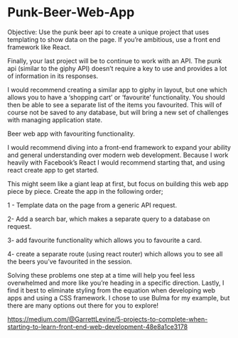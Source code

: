 # Punk-Beer-Web-App
Objective: Use the punk beer api to create a unique project that uses templating to show data on the page. If you’re ambitious, use a front end framework like React.

Finally, your last project will be to continue to work with an API. The punk api (similar to the giphy API) doesn’t require a key to use and provides a lot of information in its responses.

I would recommend creating a similar app to giphy in layout, but one which allows you to have a ‘shopping cart’ or ‘favourite’ functionality. You should then be able to see a separate list of the items you favourited. This will of course not be saved to any database, but will bring a new set of challenges with managing application state.


Beer web app with favouriting functionality.

I would recommend diving into a front-end framework to expand your ability and general understanding over modern web development. Because I work heavily with Facebook’s React I would recommend starting that, and using react create app to get started.

This might seem like a giant leap at first, but focus on building this web app piece by piece. Create the app in the following order;

  1 - Template data on the page from a generic API request.
	
  2- Add a search bar, which makes a separate query to a database on request.
	
  3- add favourite functionality which allows you to favourite a card.
	
  4- create a separate route (using react router) which allows you to see all the beers you’ve favourited in the session.


Solving these problems one step at a time will help you feel less overwhelmed and more like you’re heading in a specific direction. Lastly, I find it best to eliminate styling from the equation when developing web apps and using a CSS framework. I chose to use Bulma for my example, but there are many options out there for you to explore!
  

https://medium.com/@GarrettLevine/5-projects-to-complete-when-starting-to-learn-front-end-web-development-48e8a1ce3178
